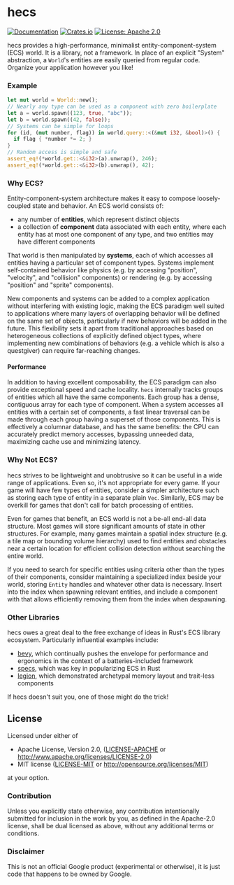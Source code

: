 # hecs

[![Documentation](https://docs.rs/hecs/badge.svg)](https://docs.rs/hecs/)
[![Crates.io](https://img.shields.io/crates/v/hecs.svg)](https://crates.io/crates/hecs)
[![License: Apache 2.0](https://img.shields.io/badge/License-Apache%202.0-blue.svg)](LICENSE-APACHE)

hecs provides a high-performance, minimalist entity-component-system (ECS)
world. It is a library, not a framework. In place of an explicit "System"
abstraction, a `World`'s entities are easily queried from regular code. Organize
your application however you like!

### Example

```rust
let mut world = World::new();
// Nearly any type can be used as a component with zero boilerplate
let a = world.spawn((123, true, "abc"));
let b = world.spawn((42, false));
// Systems can be simple for loops
for (id, (mut number, flag)) in world.query::<(&mut i32, &bool)>() {
  if flag { *number *= 2; }
}
// Random access is simple and safe
assert_eq!(*world.get::<&i32>(a).unwrap(), 246);
assert_eq!(*world.get::<&i32>(b).unwrap(), 42);
```

### Why ECS?

Entity-component-system architecture makes it easy to compose loosely-coupled
state and behavior. An ECS world consists of:

- any number of **entities**, which represent distinct objects
- a collection of **component** data associated with each entity, where each
  entity has at most one component of any type, and two entities may have
  different components

That world is then manipulated by **systems**, each of which accesses all
entities having a particular set of component types. Systems implement
self-contained behavior like physics (e.g. by accessing "position", "velocity",
and "collision" components) or rendering (e.g. by accessing "position" and
"sprite" components).

New components and systems can be added to a complex application without
interfering with existing logic, making the ECS paradigm well suited to
applications where many layers of overlapping behavior will be defined on the
same set of objects, particularly if new behaviors will be added in the
future. This flexibility sets it apart from traditional approaches based on
heterogeneous collections of explicitly defined object types, where implementing
new combinations of behaviors (e.g. a vehicle which is also a questgiver) can
require far-reaching changes.

#### Performance

In addition to having excellent composability, the ECS paradigm can also provide
exceptional speed and cache locality. `hecs` internally tracks groups of
entities which all have the same components. Each group has a dense, contiguous
array for each type of component. When a system accesses all entities with a
certain set of components, a fast linear traversal can be made through each
group having a superset of those components. This is effectively a columnar
database, and has the same benefits: the CPU can accurately predict memory
accesses, bypassing unneeded data, maximizing cache use and minimizing latency.

### Why Not ECS?

hecs strives to be lightweight and unobtrusive so it can be useful in
a wide range of applications. Even so, it's not appropriate for every
game. If your game will have few types of entities, consider a simpler
architecture such as storing each type of entity in a separate plain
`Vec`. Similarly, ECS may be overkill for games that don't call for
batch processing of entities.

Even for games that benefit, an ECS world is not a be-all end-all data
structure. Most games will store significant amounts of state in other
structures. For example, many games maintain a spatial index structure
(e.g. a tile map or bounding volume hierarchy) used to find entities
and obstacles near a certain location for efficient collision
detection without searching the entire world.

If you need to search for specific entities using criteria other than the types
of their components, consider maintaining a specialized index beside your world,
storing `Entity` handles and whatever other data is necessary. Insert into the
index when spawning relevant entities, and include a component with that allows
efficiently removing them from the index when despawning.

### Other Libraries

hecs owes a great deal to the free exchange of ideas in Rust's ECS library
ecosystem. Particularly influential examples include:

- [bevy], which continually pushes the envelope for performance and ergonomics
  in the context of a batteries-included framework
- [specs], which was key in popularizing ECS in Rust
- [legion], which demonstrated archetypal memory layout and trait-less
  components

If hecs doesn't suit you, one of those might do the trick!

## License

Licensed under either of

 * Apache License, Version 2.0, ([LICENSE-APACHE](LICENSE-APACHE) or http://www.apache.org/licenses/LICENSE-2.0)
 * MIT license ([LICENSE-MIT](LICENSE-MIT) or http://opensource.org/licenses/MIT)

at your option.

### Contribution

Unless you explicitly state otherwise, any contribution intentionally
submitted for inclusion in the work by you, as defined in the
Apache-2.0 license, shall be dual licensed as above, without any
additional terms or conditions.

### Disclaimer

This is not an official Google product (experimental or otherwise), it is just
code that happens to be owned by Google.

[bevy]: https://github.com/bevyengine/bevy
[specs]: https://github.com/amethyst/specs
[legion]: https://github.com/TomGillen/legion
